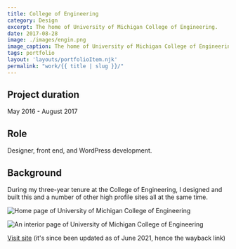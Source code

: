 ```yaml
---
title: College of Engineering
category: Design
excerpt: The home of University of Michigan College of Engineering.
date: 2017-08-28
image: ./images/engin.png
image_caption: The home of University of Michigan College of Engineering.
tags: portfolio
layout: 'layouts/portfolioItem.njk'
permalink: "work/{{ title | slug }}/"
---
```

## Project duration

May 2016 - August 2017

## Role

Designer, front end, and WordPress development.

## Background

During my three-year tenure at the College of Engineering, I designed and built this and a number of other high profile sites all at the same time.

![Home page of University of Michigan College of Engineering](/images/coe-home_v01.jpg)

![An interior page of University of Michigan College of Engineering](/images/coe-landing-type_02.jpg)

[Visit site](https://web.archive.org/web/20210506191527/https://www.engin.umich.edu/) (it's since been updated as of June 2021, hence the wayback link)